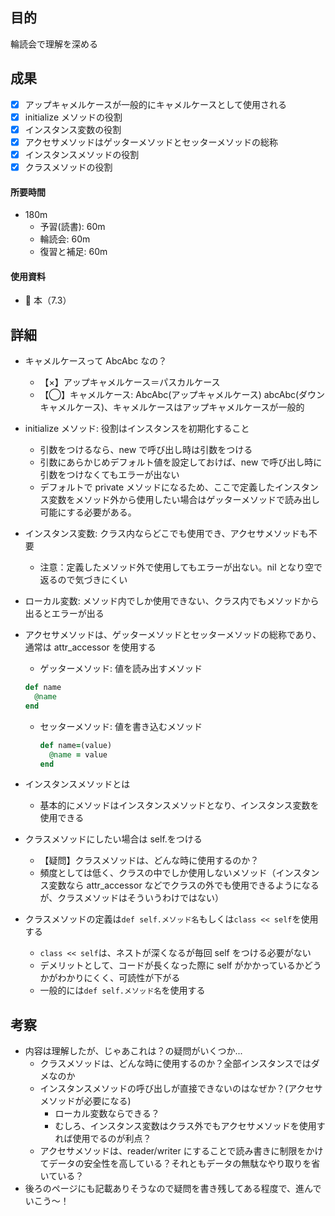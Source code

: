 ## 目的

<!-- 目的(〜を知りたい/〜を実装したい) -->

輪読会で理解を深める

## 成果

<!-- 成果(できたこと/できなかったこと) -->

- [x] アップキャメルケースが一般的にキャメルケースとして使用される
- [x] initialize メソッドの役割
- [x] インスタンス変数の役割
- [x] アクセサメソッドはゲッターメソッドとセッターメソッドの総称
- [x] インスタンスメソッドの役割
- [x] クラスメソッドの役割

#### 所要時間

- 180m
  - 予習(読書): 60m
  - 輪読会: 60m
  - 復習と補足: 60m

#### 使用資料

<!-- 使用資料(教材/書籍/ワークシート/Youtube) -->

- 🍒 本（7.3）

## 詳細

<!-- 詳細(キーワード/プロセス//具体例を挙げる/今回の課題解決を今後に繋げられる形で記録) -->

- キャメルケースって AbcAbc なの？
  - 【×】アップキャメルケース＝パスカルケース
  - 【◯】キャメルケース: AbcAbc(アップキャメルケース) abcAbc(ダウンキャメルケース)、キャメルケースはアップキャメルケースが一般的
- initialize メソッド: 役割はインスタンスを初期化すること
  - 引数をつけるなら、new で呼び出し時は引数をつける
  - 引数にあらかじめデフォルト値を設定しておけば、new で呼び出し時に引数をつけなくてもエラーが出ない
  - デフォルトで private メソッドになるため、ここで定義したインスタンス変数をメソッド外から使用したい場合はゲッターメソッドで読み出し可能にする必要がある。
- インスタンス変数: クラス内ならどこでも使用でき、アクセサメソッドも不要
  - 注意：定義したメソッド外で使用してもエラーが出ない。nil となり空で返るので気づきにくい
- ローカル変数: メソッド内でしか使用できない、クラス内でもメソッドから出るとエラーが出る
- アクセサメソッドは、ゲッターメソッドとセッターメソッドの総称であり、通常は attr_accessor を使用する

  - ゲッターメソッド: 値を読み出すメソッド

  ```ruby
  def name
    @name
  end
  ```

  - セッターメソッド: 値を書き込むメソッド
    ```ruby
    def name=(value)
      @name = value
    end
    ```

- インスタンスメソッドとは
  - 基本的にメソッドはインスタンスメソッドとなり、インスタンス変数を使用できる
- クラスメソッドにしたい場合は self.をつける
  - 【疑問】クラスメソッドは、どんな時に使用するのか？
  - 頻度としては低く、クラスの中でしか使用しないメソッド（インスタンス変数なら attr_accessor などでクラスの外でも使用できるようになるが、クラスメソッドはそういうわけではない）
- クラスメソッドの定義は`def self.メソッド名`もしくは`class << self`を使用する
  - `class << self`は、ネストが深くなるが毎回 self をつける必要がない
  - デメリットとして、コードが長くなった際に self がかかっているかどうかがわかりにくく、可読性が下がる
  - 一般的には`def self.メソッド名`を使用する

## 考察

<!-- 考察(今後の展望/) -->

- 内容は理解したが、じゃあこれは？の疑問がいくつか...
  - クラスメソッドは、どんな時に使用するのか？全部インスタンスではダメなのか
  - インスタンスメソッドの呼び出しが直接できないのはなぜか？(アクセサメソッドが必要になる)
    - ローカル変数ならできる？
    - むしろ、インスタンス変数はクラス外でもアクセサメソッドを使用すれば使用でるのが利点？
  - アクセサメソッドは、reader/writer にすることで読み書きに制限をかけてデータの安全性を高している？それともデータの無駄なやり取りを省いている？
- 後ろのページにも記載ありそうなので疑問を書き残してある程度で、進んでいこう〜！
